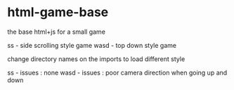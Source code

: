 # html-game-base
the base html+js for a small game

ss - side scrolling style game
wasd - top down style game

change directory names on the imports to load different style

ss - issues : none
wasd - issues : poor camera direction when going up and down
